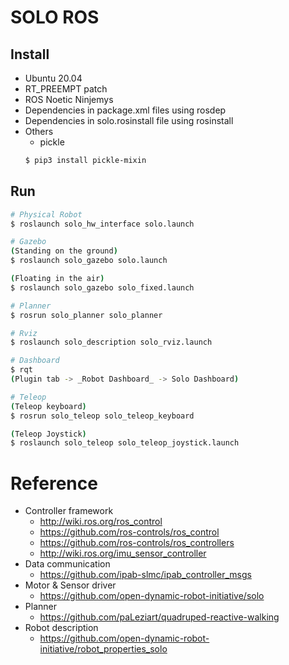 # SOLO ROS

## Install
- Ubuntu 20.04
- RT_PREEMPT patch
- ROS Noetic Ninjemys
- Dependencies in package.xml files using rosdep
- Dependencies in solo.rosinstall file using rosinstall
- Others
  - pickle
  ```sh
  $ pip3 install pickle-mixin
  ```

## Run
```sh
# Physical Robot
$ roslaunch solo_hw_interface solo.launch

# Gazebo
(Standing on the ground)
$ roslaunch solo_gazebo solo.launch

(Floating in the air)
$ roslaunch solo_gazebo solo_fixed.launch

# Planner
$ rosrun solo_planner solo_planner

# Rviz
$ roslaunch solo_description solo_rviz.launch

# Dashboard
$ rqt
(Plugin tab -> _Robot Dashboard_ -> Solo Dashboard)

# Teleop
(Teleop keyboard)
$ rosrun solo_teleop solo_teleop_keyboard

(Teleop Joystick)
$ roslaunch solo_teleop solo_teleop_joystick.launch
```

# Reference
- Controller framework
  - http://wiki.ros.org/ros_control
  - https://github.com/ros-controls/ros_control
  - https://github.com/ros-controls/ros_controllers
  - http://wiki.ros.org/imu_sensor_controller
- Data communication
  - https://github.com/ipab-slmc/ipab_controller_msgs
- Motor & Sensor driver
  - https://github.com/open-dynamic-robot-initiative/solo
- Planner
  - https://github.com/paLeziart/quadruped-reactive-walking
- Robot description
  - https://github.com/open-dynamic-robot-initiative/robot_properties_solo
